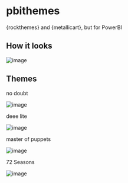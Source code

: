 # pbithemes
{rockthemes} and {metallicart}, but for PowerBI


## How it looks

![image](https://github.com/johnmackintosh/pbithemes/assets/3278367/6e1f8d4d-2c25-466d-8bd8-14cc88cc1413)




## Themes

no doubt  

![image](https://user-images.githubusercontent.com/3278367/107099884-c4769700-680a-11eb-8665-7ff892a25a07.png)


deee lite  

![image](https://user-images.githubusercontent.com/3278367/107099755-71044900-680a-11eb-9cf6-add8203f5f60.png)


master of puppets  

![image](https://user-images.githubusercontent.com/3278367/107100047-1e775c80-680b-11eb-9e6c-3275453e085c.png)  

72 Seasons  


![image](https://github.com/johnmackintosh/pbithemes/assets/3278367/62ada9bf-a0c9-4519-ab76-f7005c6fbb89)  



